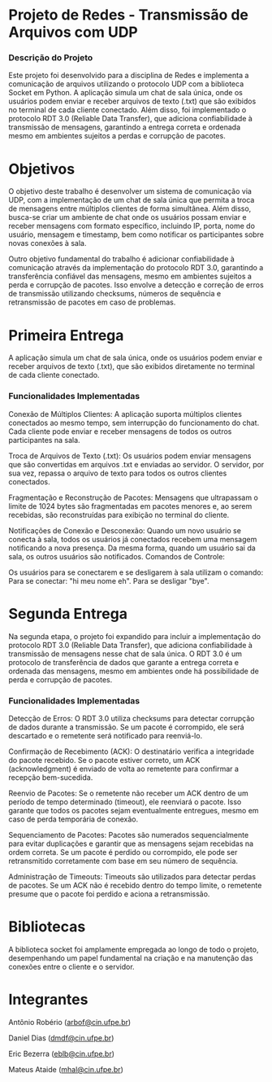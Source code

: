 # Projeto de Redes - Transmissão de Arquivos com UDP

### Descrição do Projeto
Este projeto foi desenvolvido para a disciplina de Redes e implementa a comunicação de arquivos utilizando o protocolo UDP com a biblioteca Socket em Python. A aplicação simula um chat de sala única, onde os usuários podem enviar e receber arquivos de texto (.txt) que são exibidos no terminal de cada cliente conectado. Além disso, foi implementado o protocolo RDT 3.0 (Reliable Data Transfer), que adiciona confiabilidade à transmissão de mensagens, garantindo a entrega correta e ordenada mesmo em ambientes sujeitos a perdas e corrupção de pacotes.


# Objetivos
O objetivo deste trabalho é desenvolver um sistema de comunicação via UDP, com a implementação de um chat de sala única que permita a troca de mensagens entre múltiplos clientes de forma simultânea. Além disso, busca-se criar um ambiente de chat onde os usuários possam enviar e receber mensagens com formato específico, incluindo IP, porta, nome do usuário, mensagem e timestamp, bem como notificar os participantes sobre novas conexões à sala.

Outro objetivo fundamental do trabalho é adicionar confiabilidade à comunicação através da implementação do protocolo RDT 3.0, garantindo a transferência confiável das mensagens, mesmo em ambientes sujeitos a perda e corrupção de pacotes. Isso envolve a detecção e correção de erros de transmissão utilizando checksums, números de sequência e retransmissão de pacotes em caso de problemas.


# Primeira Entrega
A aplicação simula um chat de sala única, onde os usuários podem enviar e receber arquivos de texto (.txt), que são exibidos diretamente no terminal de cada cliente conectado.

### Funcionalidades Implementadas
Conexão de Múltiplos Clientes:
A aplicação suporta múltiplos clientes conectados ao mesmo tempo, sem interrupção do funcionamento do chat. Cada cliente pode enviar e receber mensagens de todos os outros participantes na sala.

Troca de Arquivos de Texto (.txt):
Os usuários podem enviar mensagens que são convertidas em arquivos .txt e enviadas ao servidor. O servidor, por sua vez, repassa o arquivo de texto para todos os outros clientes conectados.

Fragmentação e Reconstrução de Pacotes:
Mensagens que ultrapassam o limite de 1024 bytes são fragmentadas em pacotes menores e, ao serem recebidas, são reconstruídas para exibição no terminal do cliente.

Notificações de Conexão e Desconexão:
Quando um novo usuário se conecta à sala, todos os usuários já conectados recebem uma mensagem notificando a nova presença. Da mesma forma, quando um usuário sai da sala, os outros usuários são notificados.
Comandos de Controle:

Os usuários para se conectarem e se desligarem à sala utilizam o comando:
Para se conectar: "hi meu nome eh". Para se desligar "bye".

# Segunda Entrega
Na segunda etapa, o projeto foi expandido para incluir a implementação do protocolo RDT 3.0 (Reliable Data Transfer), que adiciona confiabilidade à transmissão de mensagens nesse chat de sala única. O RDT 3.0 é um protocolo de transferência de dados que garante a entrega correta e ordenada das mensagens, mesmo em ambientes onde há possibilidade de perda e corrupção de pacotes.

### Funcionalidades Implementadas
Detecção de Erros: O RDT 3.0 utiliza checksums para detectar corrupção de dados durante a transmissão. Se um pacote é corrompido, ele será descartado e o remetente será notificado para reenviá-lo.

Confirmação de Recebimento (ACK): O destinatário verifica a integridade do pacote recebido. Se o pacote estiver correto, um ACK (acknowledgment) é enviado de volta ao remetente para confirmar a recepção bem-sucedida.

Reenvio de Pacotes: Se o remetente não receber um ACK dentro de um período de tempo determinado (timeout), ele reenviará o pacote. Isso garante que todos os pacotes sejam eventualmente entregues, mesmo em caso de perda temporária de conexão.

Sequenciamento de Pacotes: Pacotes são numerados sequencialmente para evitar duplicações e garantir que as mensagens sejam recebidas na ordem correta. Se um pacote é perdido ou corrompido, ele pode ser retransmitido corretamente com base em seu número de sequência.

Administração de Timeouts: Timeouts são utilizados para detectar perdas de pacotes. Se um ACK não é recebido dentro do tempo limite, o remetente presume que o pacote foi perdido e aciona a retransmissão.





# Bibliotecas
A biblioteca socket foi amplamente empregada ao longo de todo o projeto, desempenhando um papel fundamental na criação e na manutenção das conexões entre o cliente e o servidor.






# Integrantes
Antônio Robério (arbof@cin.ufpe.br)

Daniel Dias (dmdf@cin.ufpe.br)

Eric Bezerra (eblb@cin.ufpe.br)

Mateus Ataide (mhal@cin.ufpe.br)
